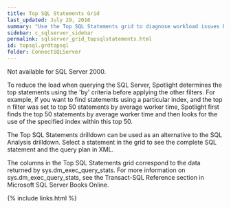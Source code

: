 ```yaml
---
title: Top SQL Statements Grid
last_updated: July 29, 2016
summary: "Use the Top SQL Statements grid to diagnose workload issues by displaying SQL statements that match particular criteria."
sidebar: c_sqlserver_sidebar
permalink: sqlserver_grid_topsqlstatements.html
id: topsql.grdtopsql
folder: ConnectSQLServer
---
```


<note type="note">Not available for SQL Server 2000.</note>

To reduce the load when querying the SQL Server, Spotlight determines the top statements using the 'by' criteria before applying the other filters. For example, if you want to find statements using a particular index, and the top n filter was set to top 50 statements by average worker time, Spotlight first finds the top 50 statements by average worker time and then looks for the use of the specified index within this top 50.

The Top SQL Statements drilldown can be used as an alternative to the SQL Analysis drilldown. Select a statement in the grid to see the complete SQL statement and the query plan in XML.

The columns in the Top SQL Statements grid correspond to the data returned by sys.dm_exec_query_stats. For more information on sys.dm_exec_query_stats, see the Transact-SQL Reference section in Microsoft SQL Server Books Online.


{% include links.html %}
